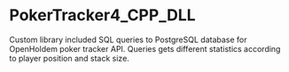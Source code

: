# PokerTracker4_CPP_DLL
Custom library included SQL queries to PostgreSQL database for OpenHoldem poker tracker API.
Queries gets different statistics according to player position and stack size.
